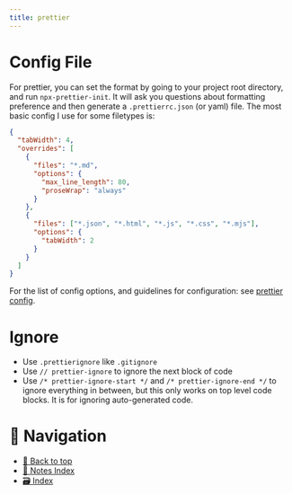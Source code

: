 ```yaml
---
title: prettier
---
```


# Config File

For prettier, you can set the format by going to your project root directory,
and run `npx-prettier-init`. It will ask you questions about formatting
preference and then generate a `.prettierrc.json` (or yaml) file. The most basic
config I use for some filetypes is:

```json
{
  "tabWidth": 4,
  "overrides": [
    {
      "files": "*.md",
      "options": {
        "max_line_length": 80,
        "proseWrap": "always"
      }
    },
    {
      "files": ["*.json", "*.html", "*.js", "*.css", "*.mjs"],
      "options": {
        "tabWidth": 2
      }
    }
  ]
}
```

For the list of config options, and guidelines for configuration: see
[prettier config](https://prettier.io/docs/en/options.html).

# Ignore

- Use `.prettierignore` like `.gitignore`
- Use `// prettier-ignore` to ignore the next block of code
- Use `/* prettier-ignore-start */` and `/* prettier-ignore-end */` to ignore
  everything in between, but this only works on top level code blocks. It is for
  ignoring auto-generated code.

# 🧭 Navigation

- [🔼 Back to top](#)
- [📑 Notes Index](../../index.md)
- [🗃️ Index](/media/mikeX/Nextcloud/index.md)
